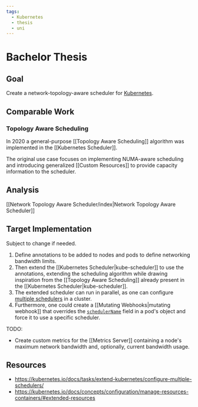 ```yaml
---
tags:
  - Kubernetes
  - thesis
  - uni
---
```


# Bachelor Thesis

## Goal

Create a network-topology-aware scheduler for [Kubernetes](https://kubernetes.io/).

## Comparable Work

### Topology Aware Scheduling

In 2020 a general-purpose [[Topology Aware Scheduling]] algorithm was implemented in the [[Kubernetes Scheduler]].

The original use case focuses on implementing NUMA-aware scheduling and introducing generalized [[Custom Resources]] to provide capacity information to the scheduler.

## Analysis

[[Network Topology Aware Scheduler/index|Network Topology Aware Scheduler]]

## Target Implementation

Subject to change if needed.

1. Define annotations to be added to nodes and pods to define networking bandwidth limits.
2. Then extend the [[Kubernetes Scheduler|kube-scheduler]] to use the annotations, extending the scheduling algorithm while drawing inspiration from the [[Topology Aware Scheduling]] already present in the [[Kubernetes Scheduler|kube-scheduler]].
3. The extended scheduler can run in parallel, as one can configure [multiple schedulers](https://kubernetes.io/docs/tasks/extend-kubernetes/configure-multiple-schedulers/) in a cluster.
4. Furthermore, one could create a [[Mutating Webhooks|mutating webhook]] that overrides the [`schedulerName`](https://kubernetes.io/docs/reference/kubernetes-api/workload-resources/pod-v1/#scheduling) field in a pod's object and force it to use a specific scheduler.

TODO:

- Create custom metrics for the [[Metrics Server]] containing a node's maximum network bandwidth and, optionally, current bandwidth usage.

## Resources

- <https://kubernetes.io/docs/tasks/extend-kubernetes/configure-multiple-schedulers/>
- <https://kubernetes.io/docs/concepts/configuration/manage-resources-containers/#extended-resources>

